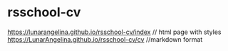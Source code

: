 # rsschool-cv
https://lunarangelina.github.io/rsschool-cv/index // html page with styles
https://LunarAngelina.github.io/rsschool-cv/cv //markdown format

